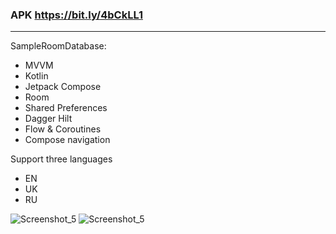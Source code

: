 ### APK https://bit.ly/4bCkLL1
<hr>

<summary>SampleRoomDatabase:</summary>
<p></p>
<ul> 
  <li>MVVM</li>
  <li>Kotlin</li>
  <li>Jetpack Compose</li>
  <li>Room</li>
  <li>Shared Preferences</li>
  <li>Dagger Hilt</li>
  <li>Flow & Coroutines</li>
  <li>Compose navigation</li>
</ul>

<summary>Support three languages</summary>
<p></p>
 <ul>
   <li>EN</li>
   <li>UK</li>
   <li>RU</li>
 </ul>

![Screenshot_5](https://github.com/MaxYablochkin/SampleRoomDatabase/assets/102767277/10084b55-64db-4888-ab52-10e13e43655b)
![Screenshot_5](https://github.com/MaxYablochkin/SampleRoomDatabase/assets/102767277/478a415d-d7fc-4f69-8abd-dc1ebca625cf)


